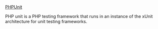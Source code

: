  [PHPUnit](https://phpunit.de/)
 
 PHP unit is a PHP testing framework that runs in an instance of the xUnit architecture for unit testing frameworks.
 
 
